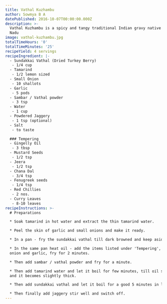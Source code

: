 ```yaml
---
title: Vathal Kuzhambu
author: Sowmya B A
datePublished: 2016-10-07T00:00:00.000Z
description: >-
  Vathal Kuzhambu is a spicy and tangy traditional Indian gravy native of Tamil
  Nadu
image: vathal-kuzhambu.jpg
totalTimeHours: '0'
totalTimeMinutes: '25'
recipeYield: 4 servings
recipeIngredient: |-
  - Sundakkai Vathal (Dried Turkey Berry)
   - 1/4 cup
  - Tamarind
   - 1/2 lemon sized
  - Small Onion
   - 10 shallots
  - Garlic
   - 5 pods
  - Sambar / Vathal powder
   - 3 tsp
  - Water
   - 1 cup
  - Powdered Jaggery
   - 1 tsp (optional)
  - Salt
   - to taste

  ### Tempering
  - Gingelly Oil
   - 3 tbsp
  - Mustard Seeds
   - 1/2 tsp
  - Jeera
   - 1/2 tsp
  - Chana Dal
   - 3/4 tsp
  - Fenugreek seeds
   - 1/4 tsp
  - Red Chillies
   - 2 nos.
  - Curry Leaves
   - 8-10 leaves
recipeInstructions: >-
  # Preparations

  * Soak tamarind in hot water and extract the thin tamarind water.

  * Peel the skin of garlic and small onions and make it ready.

  * In a pan - fry the sundakkai vathal till dark browned and keep aside.

  * In the same pan heat oil - add the items listed under 'Tempering', then add
  onion and garlic, fry for 2 minutes.

  * Then add sambar / vathal powder and fry for a minute.

  * Then add tamarind water and let it boil for few minutes, till oil separates
  and it becomes slightly thick.

  * Then add sundakkai vathal and let it boil for a good 5 minutes in low flame.

  * Then finally add jaggery stir well and switch off.
---
```


